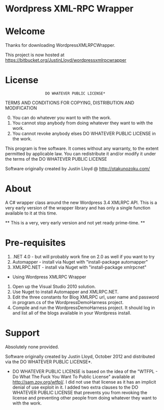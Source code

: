 Wordpress XML-RPC Wrapper
======================

Welcome
=======
Thanks for downloading WordpressXMLRPCWrapper.

This project is now hosted at https://bitbucket.org/JustinLloyd/wordpressxmlrpcwrapper


License
=======
                      DO WHATEVER PUBLIC LICENSE*
   TERMS AND CONDITIONS FOR COPYING, DISTRIBUTION AND MODIFICATION

  0. You can do whatever you want to with the work.
  1. You cannot stop anybody from doing whatever they want to with the work.
  2. You cannot revoke anybody elses DO WHATEVER PUBLIC LICENSE in the work.

 This program is free software. It comes without any warranty, to
 the extent permitted by applicable law. You can redistribute it
 and/or modify it under the terms of the DO WHATEVER PUBLIC LICENSE
 
 Software originally created by Justin Lloyd @ http://otakunozoku.com/


About
=====
A C# wrapper class around the new Wordpress 3.4 XMLRPC API.
This is a very early version of the wrapper library and has only a single
function available to it at this time.

** This is a very, very early version and not yet ready prime-time. **

    
Pre-requisites
==============
1. .NET 4.0 - but will probably work fine on 2.0 as well if you want to try
2. Automapper - install via Nuget with "install-package automapper"
3. XMLRPC.NET - install via Nuget with "install-package xmlrpcnet"

* Using Wordpress XMLRPC Wrapper
1. Open up the Visual Studio 2010 solution.
2. Use Nuget to install Automapper and XMLRPC.NET.
3. Edit the three constants for Blog XMLRPC url, user name and password in
   program.cs of the WordpressDemoHarness project.
4. Compile and run the WordpressDemoHarness project. It should log in and list
   all of the blogs available in your Wordpress install.

Support
=======
Absolutely none provided.


Software originally created by Justin Lloyd, October 2012
   and distributed via the DO WHATEVER PUBLIC LICENSE*.


* DO WHATEVER PUBLIC LICENSE is based on the idea of the "WTFPL - Do What The
  Fuck You Want To Public License" available at http://sam.zoy.org/wtfpl/. I
  did not use that license as it has an implicit denial of use exploit in it. I
  added two extra clauses to the DO WHATEVER PUBLIC LICENSE that prevents you
  from revoking the license and preventing other people from doing whatever
  they want to with the work.
